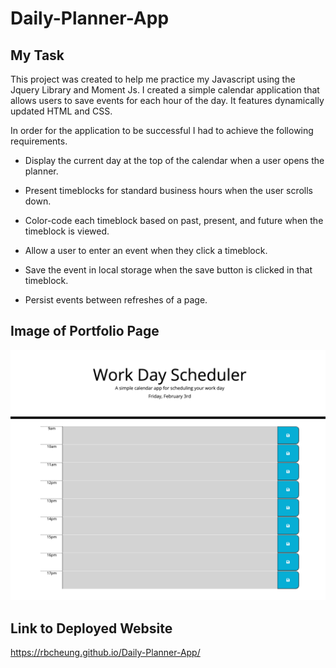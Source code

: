 # Daily-Planner-App

## My Task

This project was created to help me practice my Javascript using the Jquery Library and Moment Js. I created a simple calendar application that allows users to save events for each hour of the day. It features dynamically updated HTML and CSS. 

In order for the application to be successful I had to achieve the following requirements.

* Display the current day at the top of the calendar when a user opens the planner.

* Present timeblocks for standard business hours when the user scrolls down.

* Color-code each timeblock based on past, present, and future when the timeblock is viewed.

* Allow a user to enter an event when they click a timeblock.

* Save the event in local storage when the save button is clicked in that timeblock.

* Persist events between refreshes of a page.


## Image of Portfolio Page

![Alt text](images/Daily-Planner-App.png)

## Link to Deployed Website

https://rbcheung.github.io/Daily-Planner-App/

